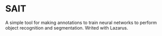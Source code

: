 # SAIT
A simple tool for making annotations to train neural networks to perform object recognition and segmentation.
Writed with Lazarus.
